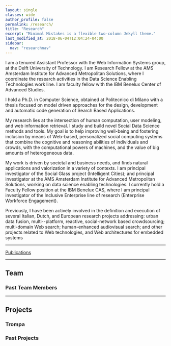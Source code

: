 ```yaml
---
layout: single
classes: wide
author_profile: false
permalink: /research/
title: "Research"
excerpt: "Minimal Mistakes is a flexible two-column Jekyll theme."
last_modified_at: 2018-06-04T12:04:24-04:00
sidebar:
  nav: "researchnav"
---
```


I am a tenured Assistant Professor with the Web Information Systems group, at the Delft University of Technology. I am Research Fellow at the AMS Amsterdam Institute for Advanced Metropolitan Solutions, where I coordinate the research activities in the Data Science Enabling Technologies work line. I am faculty fellow with the IBM Benelux Center of Advanced Studies.

I hold a Ph.D. in Computer Science, obtained at Politecnico di Milano with a thesis focused on model driven approaches for the design, development and automatic code generation of Search Based Applications.

My research lies at the intersection of human computation, user modeling, and web information retrieval. I study and build novel Social Data Science methods and tools. My goal is to help improving well-being and fostering inclusion by means of Web-based, personalized social computing systems that combine the cognitive and reasoning abilities of individuals and crowds, with the computational powers of machines, and the value of big amounts of heterogeneous data.

My work is driven by societal and business needs, and finds natural applications and valorization in a variety of contexts. I am principal investigator of the Social Glass project (Intelligent Cities); and principal investigator at the AMS Amsterdam Institute for Advanced Metropolitan Solutions, working on data science enabling technologies. I currently hold a Faculty Fellow position at the IBM Benelux CAS, where I am principal investigator of the Inclusive Enterprise line of research (Enterprise Workforce Engagement).

Previously, I have been actively involved in the definition and execution of several Italian, Dutch, and European research projects addressing: urban data fusion, multi--platform, reactive, social-network based crowdsourcing; multi-domain Web search; human-enhanced audiovisual search; and other projects related to Web technologies, and Web architectures for embedded systems


---

[Publications](/research/publications/)



---

## Team

### Past Team Members

---

## Projects

### Trompa

### Past Projects